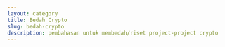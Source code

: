 ```yaml
---
layout: category
title: Bedah Crypto
slug: bedah-crypto
description: pembahasan untuk membedah/riset project-project crypto
---
```


